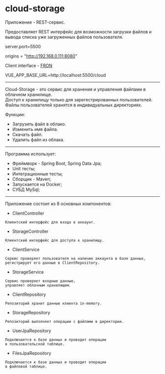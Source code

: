 # cloud-storage

Приложение - REST-сервис.

Предоставляет REST интерфейс для возможности загрузки файлов и вывода списка уже загруженных файлов пользователя.

server.port=5500

origins = "http://192.168.0.111:8080"

Client interface - [FRON](https://github.com/roman-rebrov/jd-homeworks/tree/master/diploma/netology-diplom-frontend)

VUE_APP_BASE_URL=http://localhost:5500/cloud

---
Cloud-Storage - это сервис для хранения и управления файлами в облачном хранилище.<br>
Доступ к хранилищу только для зарегестрированных пользователей.<br>
Файлы пользователей хранятся в индивидуальных директориях.<br>

Функции:
* Загрузить файл в облако.
* Изменить имя файла.
* Скачать файл.
* Удалить файл из облака.
---
Программа использует:
* Фреймворк - Spring Boot, Spring Data Jpa;
* Unit тесты;
* Интеграционные тесты;
* Сборщик - Maven;
* Запускается на Docker;
* СУБД MySql;
---
Приложение состоит из 8 основных компонентов:

- ClientController
```
Клиентский интерфейс для входа в аккаунт.
```
- StorageController
```
Клиентский интерфейс для доступа к хранилищу.
```
- ClientService
```
Сервис проверяет пользователя на наличие аккаунта в базе данных,
регистрирует его данные в ClientRepository.
```
- StorageService
```
Сервис проверяет входные данные, 
управляет облачным хранилищем.
```
- ClientRepository
```
Репозиторий хранит данные клиента in-memory.
```
- StorageRepository
```
Репозиторий выполняет операции с файлами в директории.
```
- UserJpaRepository
```
Подключается к базе данных и проводит операции 
в пользовательской таблице.
```
- FilesJpaRepository
```
Подключается к базе данных и проводит операции 
в файловой таблице.
```